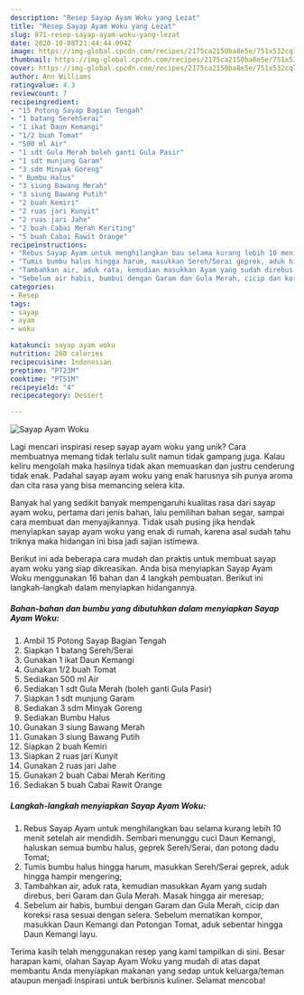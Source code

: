 ```yaml
---
description: "Resep Sayap Ayam Woku yang Lezat"
title: "Resep Sayap Ayam Woku yang Lezat"
slug: 871-resep-sayap-ayam-woku-yang-lezat
date: 2020-10-08T21:44:44.094Z
image: https://img-global.cpcdn.com/recipes/2175ca2150ba8e5e/751x532cq70/sayap-ayam-woku-foto-resep-utama.jpg
thumbnail: https://img-global.cpcdn.com/recipes/2175ca2150ba8e5e/751x532cq70/sayap-ayam-woku-foto-resep-utama.jpg
cover: https://img-global.cpcdn.com/recipes/2175ca2150ba8e5e/751x532cq70/sayap-ayam-woku-foto-resep-utama.jpg
author: Ann Williams
ratingvalue: 4.3
reviewcount: 7
recipeingredient:
- "15 Potong Sayap Bagian Tengah"
- "1 batang SerehSerai"
- "1 ikat Daun Kemangi"
- "1/2 buah Tomat"
- "500 ml Air"
- "1 sdt Gula Merah boleh ganti Gula Pasir"
- "1 sdt munjung Garam"
- "3 sdm Minyak Goreng"
- " Bumbu Halus"
- "3 siung Bawang Merah"
- "3 siung Bawang Putih"
- "2 buah Kemiri"
- "2 ruas jari Kunyit"
- "2 ruas jari Jahe"
- "2 buah Cabai Merah Keriting"
- "5 buah Cabai Rawit Orange"
recipeinstructions:
- "Rebus Sayap Ayam untuk menghilangkan bau selama kurang lebih 10 menit setelah air mendidih. Sembari menunggu cuci Daun Kemangi, haluskan semua bumbu halus, geprek Sereh/Serai, dan potong dadu Tomat;"
- "Tumis bumbu halus hingga harum, masukkan Sereh/Serai geprek, aduk hingga hampir mengering;"
- "Tambahkan air, aduk rata, kemudian masukkan Ayam yang sudah direbus, beri Garam dan Gula Merah. Masak hingga air meresap;"
- "Sebelum air habis, bumbui dengan Garam dan Gula Merah, cicip dan koreksi rasa sesuai dengan selera. Sebelum mematikan kompor, masukkan Daun Kemangi dan Potongan Tomat, aduk sebentar hingga Daun Kemangi layu."
categories:
- Resep
tags:
- sayap
- ayam
- woku

katakunci: sayap ayam woku 
nutrition: 260 calories
recipecuisine: Indonesian
preptime: "PT23M"
cooktime: "PT51M"
recipeyield: "4"
recipecategory: Dessert

---
```



![Sayap Ayam Woku](https://img-global.cpcdn.com/recipes/2175ca2150ba8e5e/751x532cq70/sayap-ayam-woku-foto-resep-utama.jpg)

Lagi mencari inspirasi resep sayap ayam woku yang unik? Cara membuatnya memang tidak terlalu sulit namun tidak gampang juga. Kalau keliru mengolah maka hasilnya tidak akan memuaskan dan justru cenderung tidak enak. Padahal sayap ayam woku yang enak harusnya sih punya aroma dan cita rasa yang bisa memancing selera kita.

Banyak hal yang sedikit banyak mempengaruhi kualitas rasa dari sayap ayam woku, pertama dari jenis bahan, lalu pemilihan bahan segar, sampai cara membuat dan menyajikannya. Tidak usah pusing jika hendak menyiapkan sayap ayam woku yang enak di rumah, karena asal sudah tahu triknya maka hidangan ini bisa jadi sajian istimewa.




Berikut ini ada beberapa cara mudah dan praktis untuk membuat sayap ayam woku yang siap dikreasikan. Anda bisa menyiapkan Sayap Ayam Woku menggunakan 16 bahan dan 4 langkah pembuatan. Berikut ini langkah-langkah dalam menyiapkan hidangannya.

<!--inarticleads1-->

##### Bahan-bahan dan bumbu yang dibutuhkan dalam menyiapkan Sayap Ayam Woku:

1. Ambil 15 Potong Sayap Bagian Tengah
1. Siapkan 1 batang Sereh/Serai
1. Gunakan 1 ikat Daun Kemangi
1. Gunakan 1/2 buah Tomat
1. Sediakan 500 ml Air
1. Sediakan 1 sdt Gula Merah (boleh ganti Gula Pasir)
1. Siapkan 1 sdt munjung Garam
1. Sediakan 3 sdm Minyak Goreng
1. Sediakan  Bumbu Halus
1. Gunakan 3 siung Bawang Merah
1. Gunakan 3 siung Bawang Putih
1. Siapkan 2 buah Kemiri
1. Siapkan 2 ruas jari Kunyit
1. Gunakan 2 ruas jari Jahe
1. Gunakan 2 buah Cabai Merah Keriting
1. Sediakan 5 buah Cabai Rawit Orange




<!--inarticleads2-->

##### Langkah-langkah menyiapkan Sayap Ayam Woku:

1. Rebus Sayap Ayam untuk menghilangkan bau selama kurang lebih 10 menit setelah air mendidih. Sembari menunggu cuci Daun Kemangi, haluskan semua bumbu halus, geprek Sereh/Serai, dan potong dadu Tomat;
1. Tumis bumbu halus hingga harum, masukkan Sereh/Serai geprek, aduk hingga hampir mengering;
1. Tambahkan air, aduk rata, kemudian masukkan Ayam yang sudah direbus, beri Garam dan Gula Merah. Masak hingga air meresap;
1. Sebelum air habis, bumbui dengan Garam dan Gula Merah, cicip dan koreksi rasa sesuai dengan selera. Sebelum mematikan kompor, masukkan Daun Kemangi dan Potongan Tomat, aduk sebentar hingga Daun Kemangi layu.




Terima kasih telah menggunakan resep yang kami tampilkan di sini. Besar harapan kami, olahan Sayap Ayam Woku yang mudah di atas dapat membantu Anda menyiapkan makanan yang sedap untuk keluarga/teman ataupun menjadi inspirasi untuk berbisnis kuliner. Selamat mencoba!

